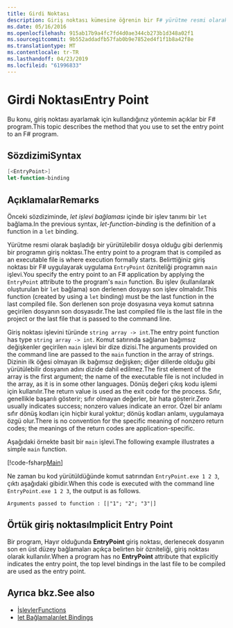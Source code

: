 ```yaml
---
title: Girdi Noktası
description: Giriş noktası kümesine öğrenin bir F# yürütme resmi olarak başladığı bir yürütülebilir dosyası olarak derlenmiş bir program.
ms.date: 05/16/2016
ms.openlocfilehash: 915ab17b9a4fc7fd4d0ae344cb273b1d348a02f1
ms.sourcegitcommit: 9b552addadfb57fab0b9e7852ed4f1f1b8a42f8e
ms.translationtype: MT
ms.contentlocale: tr-TR
ms.lasthandoff: 04/23/2019
ms.locfileid: "61996833"
---
```

# <a name="entry-point"></a><span data-ttu-id="80d55-103">Girdi Noktası</span><span class="sxs-lookup"><span data-stu-id="80d55-103">Entry Point</span></span>

<span data-ttu-id="80d55-104">Bu konu, giriş noktası ayarlamak için kullandığınız yöntemin açıklar bir F# program.</span><span class="sxs-lookup"><span data-stu-id="80d55-104">This topic describes the method that you use to set the entry point to an F# program.</span></span>

## <a name="syntax"></a><span data-ttu-id="80d55-105">Sözdizimi</span><span class="sxs-lookup"><span data-stu-id="80d55-105">Syntax</span></span>

```fsharp
[<EntryPoint>]
let-function-binding
```

## <a name="remarks"></a><span data-ttu-id="80d55-106">Açıklamalar</span><span class="sxs-lookup"><span data-stu-id="80d55-106">Remarks</span></span>

<span data-ttu-id="80d55-107">Önceki sözdiziminde, *let işlevi bağlaması* içinde bir işlev tanımı bir `let` bağlama.</span><span class="sxs-lookup"><span data-stu-id="80d55-107">In the previous syntax, *let-function-binding* is the definition of a function in a `let` binding.</span></span>

<span data-ttu-id="80d55-108">Yürütme resmi olarak başladığı bir yürütülebilir dosya olduğu gibi derlenmiş bir programın giriş noktası.</span><span class="sxs-lookup"><span data-stu-id="80d55-108">The entry point to a program that is compiled as an executable file is where execution formally starts.</span></span> <span data-ttu-id="80d55-109">Belirttiğiniz giriş noktası bir F# uygulayarak uygulama `EntryPoint` özniteliği programın `main` işlevi.</span><span class="sxs-lookup"><span data-stu-id="80d55-109">You specify the entry point to an F# application by applying the `EntryPoint` attribute to the program's `main` function.</span></span> <span data-ttu-id="80d55-110">Bu işlev (kullanılarak oluşturulan bir `let` bağlama) son derlenen dosyayı son işlev olmalıdır.</span><span class="sxs-lookup"><span data-stu-id="80d55-110">This function (created by using a `let` binding) must be the last function in the last compiled file.</span></span> <span data-ttu-id="80d55-111">Son derlenen son proje dosyasına veya komut satırına geçirilen dosyanın son dosyasıdır.</span><span class="sxs-lookup"><span data-stu-id="80d55-111">The last compiled file is the last file in the project or the last file that is passed to the command line.</span></span>

<span data-ttu-id="80d55-112">Giriş noktası işlevini türünde `string array -> int`.</span><span class="sxs-lookup"><span data-stu-id="80d55-112">The entry point function has type `string array -> int`.</span></span> <span data-ttu-id="80d55-113">Komut satırında sağlanan bağımsız değişkenler geçirilen `main` işlevi bir dize dizisi.</span><span class="sxs-lookup"><span data-stu-id="80d55-113">The arguments provided on the command line are passed to the `main` function in the array of strings.</span></span> <span data-ttu-id="80d55-114">Dizinin ilk öğesi olmayan ilk bağımsız değişken; diğer dillerde olduğu gibi yürütülebilir dosyanın adını dizide dahil edilmez.</span><span class="sxs-lookup"><span data-stu-id="80d55-114">The first element of the array is the first argument; the name of the executable file is not included in the array, as it is in some other languages.</span></span> <span data-ttu-id="80d55-115">Dönüş değeri çıkış kodu işlemi için kullanılır.</span><span class="sxs-lookup"><span data-stu-id="80d55-115">The return value is used as the exit code for the process.</span></span> <span data-ttu-id="80d55-116">Sıfır, genellikle başarılı gösterir; sıfır olmayan değerler, bir hata gösterir.</span><span class="sxs-lookup"><span data-stu-id="80d55-116">Zero usually indicates success; nonzero values indicate an error.</span></span> <span data-ttu-id="80d55-117">Özel bir anlamı sıfır dönüş kodları için hiçbir kural yoktur; dönüş kodları anlamı, uygulamaya özgü olur.</span><span class="sxs-lookup"><span data-stu-id="80d55-117">There is no convention for the specific meaning of nonzero return codes; the meanings of the return codes are application-specific.</span></span>

<span data-ttu-id="80d55-118">Aşağıdaki örnekte basit bir `main` işlevi.</span><span class="sxs-lookup"><span data-stu-id="80d55-118">The following example illustrates a simple `main` function.</span></span>

[!code-fsharp[Main](../../../../samples/snippets/fsharp/entry-point/snippet501.fs)]

<span data-ttu-id="80d55-119">Ne zaman bu kod yürütüldüğünde komut satırından `EntryPoint.exe 1 2 3`, çıktı aşağıdaki gibidir.</span><span class="sxs-lookup"><span data-stu-id="80d55-119">When this code is executed with the command line `EntryPoint.exe 1 2 3`, the output is as follows.</span></span>

```console
Arguments passed to function : [|"1"; "2"; "3"|]
```

## <a name="implicit-entry-point"></a><span data-ttu-id="80d55-120">Örtük giriş noktası</span><span class="sxs-lookup"><span data-stu-id="80d55-120">Implicit Entry Point</span></span>

<span data-ttu-id="80d55-121">Bir program, Hayır olduğunda **EntryPoint** giriş noktası, derlenecek dosyanın son en üst düzey bağlamaları açıkça belirten bir özniteliği, giriş noktası olarak kullanılır.</span><span class="sxs-lookup"><span data-stu-id="80d55-121">When a program has no **EntryPoint** attribute that explicitly indicates the entry point, the top level bindings in the last file to be compiled are used as the entry point.</span></span>

## <a name="see-also"></a><span data-ttu-id="80d55-122">Ayrıca bkz.</span><span class="sxs-lookup"><span data-stu-id="80d55-122">See also</span></span>

- [<span data-ttu-id="80d55-123">İşlevler</span><span class="sxs-lookup"><span data-stu-id="80d55-123">Functions</span></span>](index.md)
- [<span data-ttu-id="80d55-124">let Bağlamaları</span><span class="sxs-lookup"><span data-stu-id="80d55-124">let Bindings</span></span>](let-bindings.md)